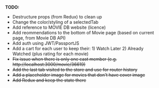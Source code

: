 **TODO:**

- Destructure props (from Redux) to clean up
- Change the color/styling of a selectedTab
- Add reference to MOVIE DB website (licence)
- Add reommendations to the bottom of Movie page (based on current page, from Movie DB API)
- Add auth using JWT/PassportJS
- Add a cart for each user to keep their: 1) Watch Later 2) Already Watched (plus rating for each movie)
- ~~Fix issue when there is only one cast member (e.g. http://localhost:3000/movie/36619)~~
- ~~Add the last tab visited to the store and use for router history~~
- ~~Add a placeholder image for movies that don't have cover image~~
- ~~Add Redux and keep the state there~~


